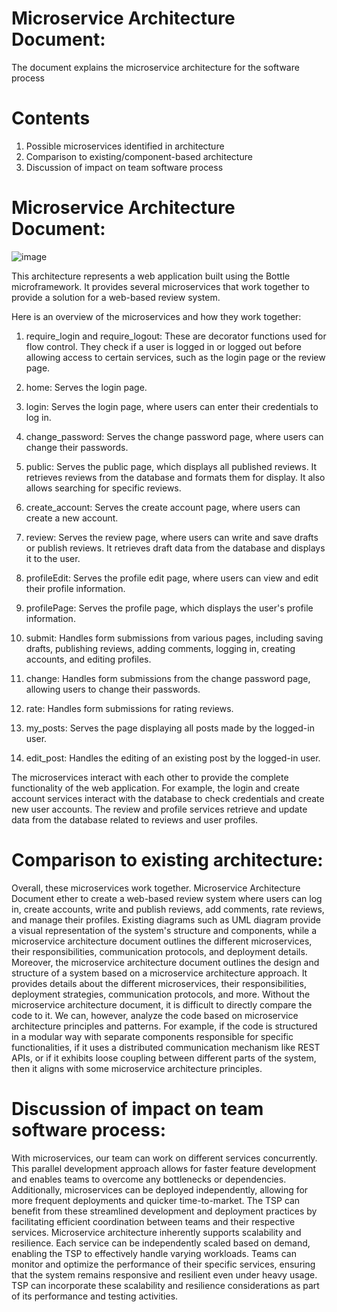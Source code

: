 # Microservice Architecture Document:

The document explains the microservice architecture for the software process

# Contents
1) Possible microservices identified in architecture
2) Comparison to existing/component-based architecture
3) Discussion of impact on team software process

# Microservice Architecture Document:

![image](https://github.com/CS2005F23/term-project-teamm/assets/144711080/42279cdb-0b79-4458-bda7-643f765c7572)




This architecture represents a web application built using the Bottle microframework. It provides several microservices that work together to provide a solution for a web-based review system.

Here is an overview of the microservices and how they work together:

1. require_login and require_logout: These are decorator functions used for flow control. They check if a user is logged in or logged out before allowing access to certain services, such as the login page or the review page.

2. home: Serves the login page.

3. login: Serves the login page, where users can enter their credentials to log in.

4. change_password: Serves the change password page, where users can change their passwords.

5. public: Serves the public page, which displays all published reviews. It retrieves reviews from the database and formats them for display. It also allows searching for specific reviews.

6. create_account: Serves the create account page, where users can create a new account.

7. review: Serves the review page, where users can write and save drafts or publish reviews. It retrieves draft data from the database and displays it to the user.

8. profileEdit: Serves the profile edit page, where users can view and edit their profile information.

9. profilePage: Serves the profile page, which displays the user's profile information.

10. submit: Handles form submissions from various pages, including saving drafts, publishing reviews, adding comments, logging in, creating accounts, and editing profiles.

11. change: Handles form submissions from the change password page, allowing users to change their passwords.

12. rate: Handles form submissions for rating reviews.

13. my_posts: Serves the page displaying all posts made by the logged-in user.

14. edit_post: Handles the editing of an existing post by the logged-in user.

The microservices interact with each other to provide the complete functionality of the web application. For example, the login and create account services interact with the database to check credentials and create new user accounts. The review and profile services retrieve and update data from the database related to reviews and user profiles.
# Comparison to existing architecture:
Overall, these microservices work together. Microservice Architecture Document ether to create a web-based review system where users can log in, create accounts, write and publish reviews, add comments, rate reviews, and manage their profiles. 
Existing diagrams such as UML diagram provide a visual representation of the system's structure and components, while a microservice architecture document outlines the different microservices, their responsibilities, communication protocols, and deployment details.
Moreover, the microservice architecture document outlines the design and structure of a system based on a microservice architecture approach. It provides details about the different microservices, their responsibilities, deployment strategies, communication protocols, and more. Without the microservice architecture document, it is difficult to directly compare the code to it. We can, however, analyze the code based on microservice architecture principles and patterns. For example, if the code is structured in a modular way with separate components responsible for specific functionalities, if it uses a distributed communication mechanism like REST APIs, or if it exhibits loose coupling between different parts of the system, then it aligns with some microservice architecture principles.
# Discussion of impact on team software process:
With microservices, our team can work on different services concurrently. This parallel development approach allows for faster feature development and enables teams to overcome any bottlenecks or dependencies. Additionally, microservices can be deployed independently, allowing for more frequent deployments and quicker time-to-market. The TSP can benefit from these streamlined development and deployment practices by facilitating efficient coordination between teams and their respective services. Microservice architecture inherently supports scalability and resilience. Each service can be independently scaled based on demand, enabling the TSP to effectively handle varying workloads. Teams can monitor and optimize the performance of their specific services, ensuring that the system remains responsive and resilient even under heavy usage. TSP can incorporate these scalability and resilience considerations as part of its performance and testing activities.
